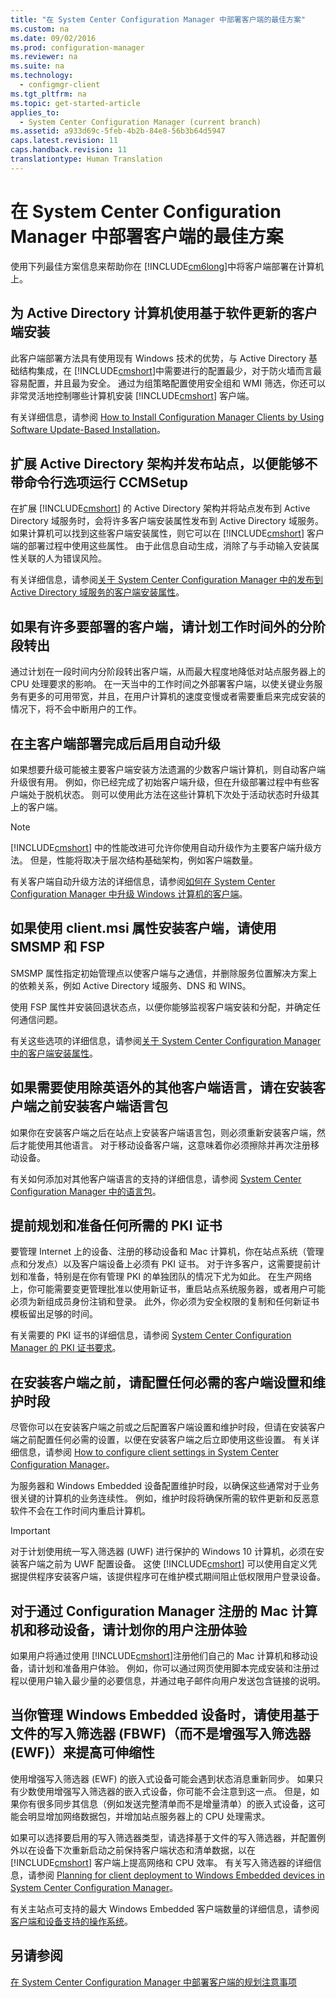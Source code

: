 ```yaml
---
title: "在 System Center Configuration Manager 中部署客户端的最佳方案"
ms.custom: na
ms.date: 09/02/2016
ms.prod: configuration-manager
ms.reviewer: na
ms.suite: na
ms.technology: 
  - configmgr-client
ms.tgt_pltfrm: na
ms.topic: get-started-article
applies_to: 
  - System Center Configuration Manager (current branch)
ms.assetid: a933d69c-5feb-4b2b-84e8-56b3b64d5947
caps.latest.revision: 11
caps.handback.revision: 11
translationtype: Human Translation
---
```

# 在 System Center Configuration Manager 中部署客户端的最佳方案
使用下列最佳方案信息来帮助你在 [!INCLUDE[cm6long](../LocTest/includes/cm6long_md.md)]中将客户端部署在计算机上。  
  
## 为 Active Directory 计算机使用基于软件更新的客户端安装  
 此客户端部署方法具有使用现有 Windows 技术的优势，与 Active Directory 基础结构集成，在 [!INCLUDE[cmshort](../LocTest/includes/cmshort_md.md)]中需要进行的配置最少，对于防火墙而言最容易配置，并且最为安全。 通过为组策略配置使用安全组和 WMI 筛选，你还可以非常灵活地控制哪些计算机安装 [!INCLUDE[cmshort](../LocTest/includes/cmshort_md.md)] 客户端。  
  
 有关详细信息，请参阅 [How to Install Configuration Manager Clients by Using Software Update-Based Installation](../LocTest/How-to-deploy-clients-to-Windows-computers-in-System-Center-Configuration-Manager.md#BKMK_ClientSUP)。  
  
## 扩展 Active Directory 架构并发布站点，以便能够不带命令行选项运行 CCMSetup  
 在扩展 [!INCLUDE[cmshort](../LocTest/includes/cmshort_md.md)] 的 Active Directory 架构并将站点发布到 Active Directory 域服务时，会将许多客户端安装属性发布到 Active Directory 域服务。 如果计算机可以找到这些客户端安装属性，则它可以在 [!INCLUDE[cmshort](../LocTest/includes/cmshort_md.md)] 客户端的部署过程中使用这些属性。 由于此信息自动生成，消除了与手动输入安装属性关联的人为错误风险。  
  
 有关详细信息，请参阅[关于 System Center Configuration Manager 中的发布到 Active Directory 域服务的客户端安装属性](../LocTest/About-client-installation-properties-published-to-Active-Directory-Domain-Services-in-System-Center-Configuration-Manager.md)。  
  
## 如果有许多要部署的客户端，请计划工作时间外的分阶段转出  
 通过计划在一段时间内分阶段转出客户端，从而最大程度地降低对站点服务器上的 CPU 处理要求的影响。 在一天当中的工作时间之外部署客户端，以使关键业务服务有更多的可用带宽，并且，在用户计算机的速度变慢或者需要重启来完成安装的情况下，将不会中断用户的工作。  
  
## 在主客户端部署完成后启用自动升级  
 如果想要升级可能被主要客户端安装方法遗漏的少数客户端计算机，则自动客户端升级很有用。 例如，你已经完成了初始客户端升级，但在升级部署过程中有些客户端处于脱机状态。 则可以使用此方法在这些计算机下次处于活动状态时升级其上的客户端。  
  
> [!NOTE]  
>  [!INCLUDE[cmshort](../LocTest/includes/cmshort_md.md)] 中的性能改进可允许你使用自动升级作为主要客户端升级方法。 但是，性能将取决于层次结构基础架构，例如客户端数量。  
  
 有关客户端自动升级方法的详细信息，请参阅[如何在 System Center Configuration Manager 中升级 Windows 计算机的客户端](../LocTest/How-to-upgrade-clients-for-Windows-computers-in-System-Center-Configuration-Manager.md)。  
  
## 如果使用 client.msi 属性安装客户端，请使用 SMSMP 和 FSP  
 SMSMP 属性指定初始管理点以使客户端与之通信，并删除服务位置解决方案上的依赖关系，例如 Active Directory 域服务、DNS 和 WINS。  
  
 使用 FSP 属性并安装回退状态点，以便你能够监视客户端安装和分配，并确定任何通信问题。  
  
 有关这些选项的详细信息，请参阅[关于 System Center Configuration Manager 中的客户端安装属性](../LocTest/About-client-installation-properties-in-System-Center-Configuration-Manager.md)。  
  
## 如果需要使用除英语外的其他客户端语言，请在安装客户端之前安装客户端语言包  
 如果你在安装客户端之后在站点上安装客户端语言包，则必须重新安装客户端，然后才能使用其他语言。 对于移动设备客户端，这意味着你必须擦除并再次注册移动设备。  
  
 有关如何添加对其他客户端语言的支持的详细信息，请参阅 [System Center Configuration Manager 中的语言包](../LocTest/Language-Packs-in-System-Center-Configuration-Manager.md)。  
  
## 提前规划和准备任何所需的 PKI 证书  
 要管理 Internet 上的设备、注册的移动设备和 Mac 计算机，你在站点系统（管理点和分发点）以及客户端设备上必须有 PKI 证书。 对于许多客户，这需要提前计划和准备，特别是在你有管理 PKI 的单独团队的情况下尤为如此。 在生产网络上，你可能需要变更管理批准以使用新证书，重启站点系统服务器，或者用户可能必须为新组成员身份注销和登录。 此外，你必须为安全权限的复制和任何新证书模板留出足够的时间。  
  
 有关需要的 PKI 证书的详细信息，请参阅 [System Center Configuration Manager 的 PKI 证书要求](../LocTest/PKI-certificate-requirements-for-System-Center-Configuration-Manager.md)。  
  
## 在安装客户端之前，请配置任何必需的客户端设置和维护时段  
 尽管你可以在安装客户端之前或之后配置客户端设置和维护时段，但请在安装客户端之前配置任何必需的设置，以便在安装客户端之后立即使用这些设置。 有关详细信息，请参阅 [How to configure client settings in System Center Configuration Manager](../LocTest/How-to-configure-client-settings-in-System-Center-Configuration-Manager.md)。  
  
 为服务器和 Windows Embedded 设备配置维护时段，以确保这些通常对于业务很关键的计算机的业务连续性。 例如，维护时段将确保所需的软件更新和反恶意软件不会在工作时间内重启计算机。  
  
> [!IMPORTANT]  
>  对于计划使用统一写入筛选器 (UWF) 进行保护的 Windows 10 计算机，必须在安装客户端之前为 UWF 配置设备。 这使 [!INCLUDE[cmshort](../LocTest/includes/cmshort_md.md)] 可以使用自定义凭据提供程序安装客户端，该提供程序可在维护模式期间阻止低权限用户登录设备。  
  
## 对于通过 Configuration Manager 注册的 Mac 计算机和移动设备，请计划你的用户注册体验  
 如果用户将通过使用 [!INCLUDE[cmshort](../LocTest/includes/cmshort_md.md)]注册他们自己的 Mac 计算机和移动设备，请计划和准备用户体验。 例如，你可以通过网页使用脚本完成安装和注册过程以便用户输入最少量的必要信息，并通过电子邮件向用户发送包含链接的说明。  
  
## 当你管理 Windows Embedded 设备时，请使用基于文件的写入筛选器 (FBWF)（而不是增强写入筛选器 (EWF)）来提高可伸缩性  
 使用增强写入筛选器 (EWF) 的嵌入式设备可能会遇到状态消息重新同步。 如果只有少数使用增强写入筛选器的嵌入式设备，你可能不会注意到这一点。 但是，如果你有很多同步其信息（例如发送完整清单而不是增量清单）的嵌入式设备，这可能会明显增加网络数据包，并增加站点服务器上的 CPU 处理需求。  
  
 如果可以选择要启用的写入筛选器类型，请选择基于文件的写入筛选器，并配置例外以在设备下次重新启动之前保持客户端状态和清单数据，以在 [!INCLUDE[cmshort](../LocTest/includes/cmshort_md.md)] 客户端上提高网络和 CPU 效率。 有关写入筛选器的详细信息，请参阅   [Planning for client deployment to Windows Embedded devices in System Center Configuration Manager](../LocTest/Planning-for-client-deployment-to-Windows-Embedded-devices-in-System-Center-Configuration-Manager.md)。  
  
 有关主站点可支持的最大 Windows Embedded 客户端数量的详细信息，请参阅[客户端和设备支持的操作系统](../LocTest/Supported-operating-systems-for-clients-and-devices-for-System-Center-Configuration-Manager.md)。  
  
## 另请参阅  
 [在 System Center Configuration Manager 中部署客户端的规划注意事项](../LocTest/Planning-considerations-for-deploying-clients-in-System-Center-Configuration-Manager.md)